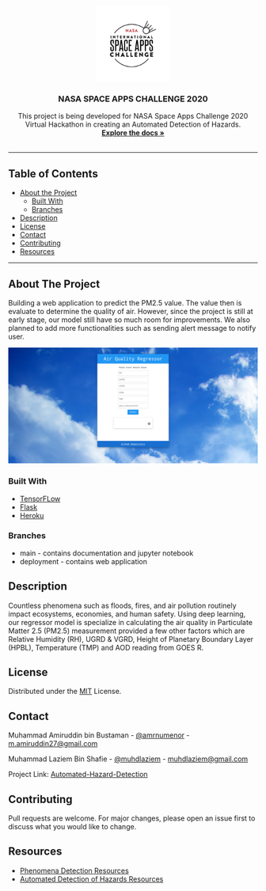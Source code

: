 <!-- PROJECT LOGO -->
<br />
<p align="center">
  <a href="https://github.com/muhdlaziem/automated-hazard-detection">
    <img src="images/nasasac.jpg" alt="Logo" width="150" height="150">
  </a>

  <h3 align="center">NASA SPACE APPS CHALLENGE 2020</h3>

  <p align="center">
    This project is being developed for NASA Space Apps Challenge 2020 Virtual Hackathon in creating an Automated Detection of Hazards.
    <br />
    <a href="https://github.com/muhdlaziem/automated-hazard-detection"><strong>Explore the docs »</strong></a>
    <br />
    <br />
  </p>
</p>
<hr>

<!-- TABLE OF CONTENTS -->
## Table of Contents

* [About the Project](#about-the-project)
  * [Built With](#built-with)
  * [Branches](#branches)
* [Description](#description)
* [License](#license)
* [Contact](#contact)
* [Contributing](#contributing)
* [Resources](#resources)
<hr>

<!-- ABOUT THE PROJECT -->
## About The Project

Building a web application to predict the PM2.5 value. The value then is evaluate to determine the quality of air. However, since the project is still at early stage, our model still have so much room for improvements. We also planned to add more functionalities such as sending alert message to notify user.

<!-- ![[Webapp](https://air-quality-regressor.herokuapp.com/)](images\webapp.png) -->

<a href=https://air-quality-regressor.herokuapp.com/>
    <img src="images/webapp.png" alt="Logo">
</a>

### Built With

* [TensorFLow](https://www.tensorflow.org/)
* [Flask](https://flask.palletsprojects.com/en/1.1.x/)
* [Heroku](https://www.heroku.com/)

### Branches

* main - contains documentation and jupyter notebook
* deployment - contains web application

<!-- GETTING STARTED -->
## Description

Countless phenomena such as floods, fires, and air pollution routinely impact ecosystems, economies, and human safety.
Using deep learning, our regressor model is specialize in calculating the air quality in Particulate Matter 2.5 (PM2.5) measurement provided a few other factors which are Relative Humidity (RH), UGRD & VGRD, Height of Planetary Boundary Layer (HPBL), Temperature (TMP) and AOD reading from GOES R.


<!-- LICENSE -->
## License

Distributed under the [MIT](https://choosealicense.com/licenses/mit/) License.


<!-- CONTACT -->
## Contact

Muhammad Amiruddin bin Bustaman - [@amrnumenor](https://github.com/amrnumenor) - m.amiruddin27@gmail.com

Muhammad Laziem Bin Shafie - [@muhdlaziem](https://github.com/muhdlaziem) - muhdlaziem@gmail.com

Project Link: [Automated-Hazard-Detection](https://github.com/muhdlaziem/automated-hazard-detection)


## Contributing
Pull requests are welcome. For major changes, please open an issue first to discuss what you would like to change.


## Resources

* [Phenomena Detection Resources](https://sa-2019.s3.amazonaws.com/media/documents/Space_Apps_Phenomena_Detection_Resources.docx)
* [Automated Detection of Hazards Resources](https://2020.spaceappschallenge.org/challenges/inform/automated-detection-hazards/resources)